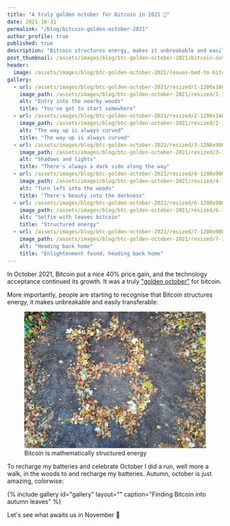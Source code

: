 ```yaml
---
title: "A truly golden october for Bitcoin in 2021 🚀"
date: 2021-10-31
permalink: "/blog/bitcoin-golden-october-2021"
author_profile: true
published: true
description: "Bitcoin structures energy, makes it unbreakable and easily portable. People are starting to realize this."
post_thumbnail: /assets/images/blog/btc-golden-october-2021/bitcoin-out-of-leaves-thumbnail-300x300.jpeg
header:
  image: /assets/images/blog/btc-golden-october-2021/leaves-bed-to-bitcoin-header-2048x1106.jpeg
gallery:
  - url: /assets/images/blog/btc-golden-october-2021/resized/1-1200x1600-entry-into-the-woods.jpeg
    image_path: /assets/images/blog/btc-golden-october-2021/resized/1-1200x1600-entry-into-the-woods.jpeg
    alt: "Entry into the nearby woods"
    title: "You've got to start somewhere"
  - url: /assets/images/blog/btc-golden-october-2021/resized/2-1200x1600-curvy-path.jpeg
    image_path: /assets/images/blog/btc-golden-october-2021/resized/2-1200x1600-curvy-path.jpeg
    alt: "The way up is always curved"
    title: "The way up is always curved"
  - url: /assets/images/blog/btc-golden-october-2021/resized/3-1200x900-shadow-and-lights.jpeg
    image_path: /assets/images/blog/btc-golden-october-2021/resized/3-1200x900-shadow-and-lights.jpeg
    alt: "Shadows and lights"
    title: "There's always a dark side along the way"
  - url: /assets/images/blog/btc-golden-october-2021/resized/4-1200x900-beauty-into-the-darkness.jpeg
    image_path: /assets/images/blog/btc-golden-october-2021/resized/4-1200x900-beauty-into-the-darkness.jpeg
    alt: "Turn left into the woods"
    title: "There's beauty into the darkness"
  - url: /assets/images/blog/btc-golden-october-2021/resized/6-1200x900-selfie-with-bitcoin.jpeg
    image_path: /assets/images/blog/btc-golden-october-2021/resized/6-1200x900-selfie-with-bitcoin.jpeg
    alt: "Selfie with leaves bitcoin"
    title: "Structured energy"
  - url: /assets/images/blog/btc-golden-october-2021/resized/7-1200x900-head-back-home.jpeg
    image_path: /assets/images/blog/btc-golden-october-2021/resized/7-1200x900-head-back-home.jpeg
    alt: "Heading back home"
    title: "Enlightenment found, heading back home" 
---
```


In October 2021, Bitcoin put a nice 40% price gain, and the technology acceptance continued its growth. 
It was a truly ["golden october"](https://de.wikipedia.org/wiki/Goldener_Oktober) for bitcoin. 

More importantly, people are starting to recognise that Bitcoin structures energy, it makes unbreakable and easily transferable:

<figure class="image">
  <a href="/assets/images/blog/btc-golden-october-2021/resized/5-1200x900-bitcoin-out-of-leaves.jpeg">
    <img src="/assets/images/blog/btc-golden-october-2021/resized/5-1200x900-bitcoin-out-of-leaves.jpeg" alt="Leaves bed to Bitcoin">
  </a>
  <figcaption>Bitcoin is mathematically structured energy</figcaption>
</figure>

To recharge my batteries and celebrate October I did a run, well more a walk, in the woods to and recharge my batteries.
 Autumn, october is just amazing, colorwise:

{% include gallery id="gallery" layout="" caption="Finding Bitcoin into autumn leaves" %} 

Let's see what awaits us in November 🚀
